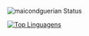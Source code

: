 ![maicondguerian Status](https://github-readme-stats.vercel.app/api?username=maicondguerian&show_icons=true)

[![Top Linguagens](https://github-readme-stats.vercel.app/api/top-langs/?username=maicondguerian&layout=compact)](https://github.com/anuraghazra/github-readme-stats)

